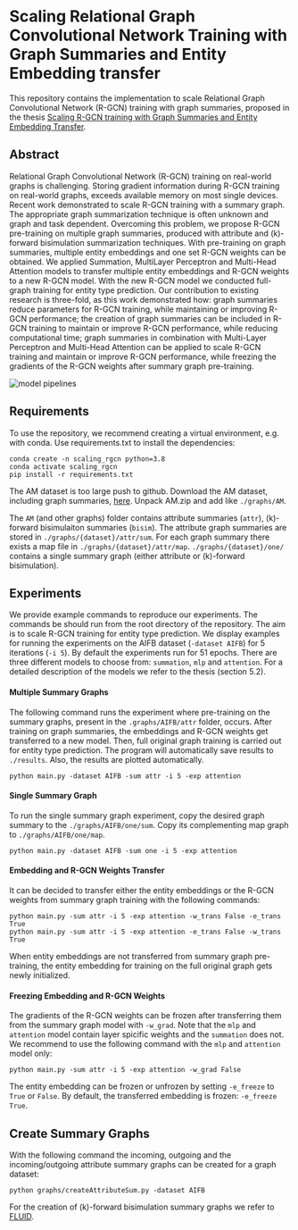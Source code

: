 # Scaling Relational Graph Convolutional Network Training with Graph Summaries and Entity Embedding transfer

This repository contains the implementation to scale Relational Graph Convolutional Network (R-GCN) training with graph summaries, proposed in the thesis [Scaling R-GCN training with Graph Summaries and Entity Embedding Transfer](https://github.com/tiddoloos/Scaling-RGCN-training/blob/main/thesis/Scaling_RGCN_Training_with_Graph_Summaries_and_Entity_Embedding_Transfer_Tiddo_Loos_2574974.pdf).

## Abstract
Relational Graph Convolutional Network (R-GCN) training on real-world graphs is challenging. Storing gradient information during R-GCN training on real-world graphs, exceeds available memory on most single devices.
Recent work demonstrated to scale R-GCN training with a summary graph. The appropriate graph summarization technique is often unknown and graph and task dependent.
Overcoming this problem, we propose R-GCN pre-training on multiple graph summaries, produced with attribute and (k)-forward bisimulation summarization techniques.
With pre-training on graph summaries, multiple entity embeddings and one set R-GCN weights can be obtained.
We applied Summation, MultiLayer Perceptron and Multi-Head Attention models to transfer multiple entity embeddings and R-GCN weights to a new R-GCN model.
With the new R-GCN model we conducted full-graph training for entity type prediction.
Our contribution to existing research is three-fold, as this work demonstrated how: graph summaries reduce parameters for R-GCN training, while maintaining or improving R-GCN performance;
the creation of graph summaries can be included in R-GCN training to maintain or improve R-GCN performance, while reducing computational time;
graph summaries in combination with Multi-Layer Perceptron and Multi-Head Attention can be applied to scale R-GCN training and maintain or improve R-GCN performance, while freezing the gradients of the R-GCN weights after summary graph pre-training.

![model pipelines](https://github.com/tiddoloos/Scaling-RGCN-training/blob/main/thesis/pipelines.jpg?raw=true)

## Requirements
To use the repository, we recommend creating a virtual environment, e.g. with conda.
Use requirements.txt to install the dependencies:
```
conda create -n scaling_rgcn python=3.8 
conda activate scaling_rgcn
pip install -r requirements.txt
```
The AM dataset is too large push to github.
Download the AM dataset, including graph summaries, [here](https://drive.google.com/uc?id=1r9bA0B75dvdlwEHBgpfOOhoRIpCZdHTr&export=download).
Unpack AM.zip and add like `./graphs/AM`.

The `AM` (and other graphs) folder contains attribute summaries (`attr`), (k)-forward bisimulaiton summaries (`bisim`).
The attribute graph summaries are stored in `./graphs/{dataset}/attr/sum`.
For each graph summary there exists a map file in `./graphs/{dataset}/attr/map`.
`./graphs/{dataset}/one/` contains a single summary graph (either attribute or (k)-forward bisimulation).

## Experiments
We provide example commands to reproduce our experiments.
The commands be should run from the root directory of the repository.
The aim is to scale R-GCN training for entity type prediction.
We display examples for running the experiments on the AIFB dataset (`-dataset AIFB`) for 5 iterations (`-i 5`).
By default the experiments run for 51 epochs.
There are three different models to choose from: `summation`, `mlp` and `attention`.
For a detailed description of the models we refer to the thesis (section 5.2).

#### Multiple Summary Graphs
The following command runs the experiment where pre-training on the summary graphs, present in the `.graphs/AIFB/attr` folder, occurs.
After training on graph summaries, the embeddings and R-GCN weights get transferred to a new model.
Then, full original graph training is carried out for entity type prediction.
The program will automatically save results to `./results`.
Also, the results are plotted automatically.
```
python main.py -dataset AIFB -sum attr -i 5 -exp attention
```
#### Single Summary Graph
To run the single summary graph experiment, copy the desired graph summary to the `./graphs/AIFB/one/sum`.
Copy its complementing map graph to `./graphs/AIFB/one/map`.
```
python main.py -dataset AIFB -sum one -i 5 -exp attention
```
#### Embedding and R-GCN Weights Transfer
It can be decided to transfer either the entity embeddings or the R-GCN weights from summary graph training with the following commands:
```
python main.py -sum attr -i 5 -exp attention -w_trans False -e_trans True
python main.py -sum attr -i 5 -exp attention -e_trans False -w_trans True 
```
When entity embeddings are not transferred from summary graph pre-training, the entity embedding for training on the full original graph gets newly initialized.
#### Freezing Embedding and R-GCN Weights
The gradients of the R-GCN weights can be frozen after transferring them from the summary graph model with `-w_grad`.
Note that the `mlp` and `attention` model contain layer spicific weights and the `summation` does not.
We recommend to use the following command with the `mlp` and `attention` model only:
```
python main.py -sum attr -i 5 -exp attention -w_grad False 
```
The entity embedding can be frozen or unfrozen  by setting `-e_freeze` to `True` or `False`.
By default, the transferred embedding is frozen: `-e_freeze True`.


## Create Summary Graphs
With the following command the incoming, outgoing and the incoming/outgoing attribute summary graphs can be created for a graph dataset:
```
python graphs/createAttributeSum.py -dataset AIFB
```
For the creation of (k)-forward bisimulation summary graphs we refer to [FLUID](https://github.com/t-blume/fluid-framework).
